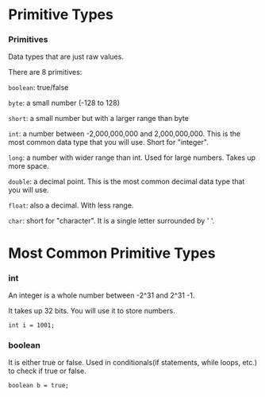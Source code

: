 # Primitive Types

### Primitives

Data types that are just raw values. 

There are 8 primitives: 

`boolean`: true/false

`byte`: a small number (-128 to 128)

`short`: a small number but with a larger range than byte

`int`: a number between -2,000,000,000 and 2,000,000,000.
This is the most common data type that you will use. Short for "integer".

`long`: a number with wider range than int. Used for large numbers. Takes up more space. 

`double`: a decimal point. This is the most common decimal data type that you will use.

`float`: also a decimal. With less range. 

`char`: short for "character". It is a single letter surrounded by ' '.

# Most Common Primitive Types

### int

An integer is a whole number between -2^31 and 2^31 -1.

It takes up 32 bits. You will use it to store numbers. 

`int i = 1001;`

### boolean

It is either true or false. Used in conditionals(if statements, while loops, etc.)
to check if true or false. 

`boolean b = true;`
